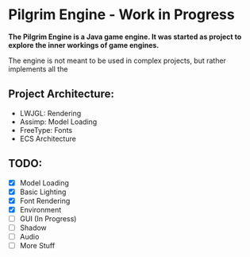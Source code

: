 # Pilgrim Engine - Work in Progress

**The Pilgrim Engine is a Java game engine. 
It was started as project to explore the inner workings of game engines.**

The engine is not meant to be used in complex projects, but rather implements all the

## Project Architecture:
- LWJGL: Rendering
- Assimp: Model Loading
- FreeType: Fonts
- ECS Architecture

## TODO:
- [x] Model Loading
- [x] Basic Lighting
- [x] Font Rendering
- [x] Environment
- [ ] GUI (In Progress)
- [ ] Shadow
- [ ] Audio
- [ ] More Stuff